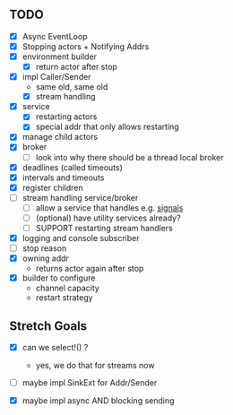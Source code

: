 
## TODO

- [x] Async EventLoop
- [x] Stopping actors + Notifying Addrs
- [x] environment builder
  - [x] return actor after stop
- [x] impl Caller/Sender
  - same old, same old
  - [x] stream handling
- [x] service
  - [x] restarting actors
  - [x] special addr that only allows restarting
- [x] manage child actors
- [x] broker
  - [ ] look into why there should be a thread local broker
- [x] deadlines (called timeouts)
- [x] intervals and timeouts
- [x] register children
- [ ] stream handling service/broker
   - [ ] allow a service that handles e.g. [signals](https://docs.rs/async-signals/latest/async_signals/struct.Signals.html)
   - [ ] (optional) have utility services already?
   - [ ] SUPPORT restarting stream handlers
- [x] logging and console subscriber
- [ ] stop reason
- [x] owning addr
   - returns actor again after stop
- [x] builder to configure
  - channel capacity
  - restart strategy

## Stretch Goals
- [x] can we select!() ?
  - yes, we do that for streams now
- [ ] maybe impl SinkExt for Addr/Sender
- [x] maybe impl async AND blocking sending


